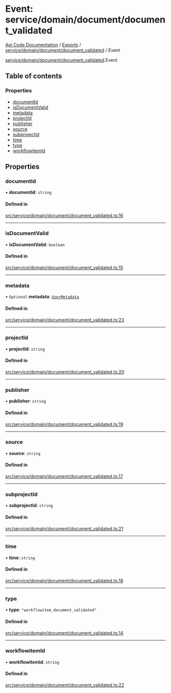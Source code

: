 # Event: service/domain/document/document_validated
[Api Code Documentation](../README.md) / [Exports](../modules.md) / [service/domain/document/document\_validated](../modules/service_domain_document_document_validated.md) / Event

[service/domain/document/document\_validated](../modules/service_domain_document_document_validated.md).Event

## Table of contents

### Properties

- [documentId](service_domain_document_document_validated.Event.md#documentid)
- [isDocumentValid](service_domain_document_document_validated.Event.md#isdocumentvalid)
- [metadata](service_domain_document_document_validated.Event.md#metadata)
- [projectId](service_domain_document_document_validated.Event.md#projectid)
- [publisher](service_domain_document_document_validated.Event.md#publisher)
- [source](service_domain_document_document_validated.Event.md#source)
- [subprojectId](service_domain_document_document_validated.Event.md#subprojectid)
- [time](service_domain_document_document_validated.Event.md#time)
- [type](service_domain_document_document_validated.Event.md#type)
- [workflowitemId](service_domain_document_document_validated.Event.md#workflowitemid)

## Properties

### documentId

• **documentId**: `string`

#### Defined in

[src/service/domain/document/document_validated.ts:16](https://github.com/openkfw/TruBudget/blob/92640998/api/src/service/domain/document/document_validated.ts#L16)

___

### isDocumentValid

• **isDocumentValid**: `boolean`

#### Defined in

[src/service/domain/document/document_validated.ts:15](https://github.com/openkfw/TruBudget/blob/92640998/api/src/service/domain/document/document_validated.ts#L15)

___

### metadata

• `Optional` **metadata**: [`UserMetadata`](../modules/service_domain_metadata.md#usermetadata)

#### Defined in

[src/service/domain/document/document_validated.ts:23](https://github.com/openkfw/TruBudget/blob/92640998/api/src/service/domain/document/document_validated.ts#L23)

___

### projectId

• **projectId**: `string`

#### Defined in

[src/service/domain/document/document_validated.ts:20](https://github.com/openkfw/TruBudget/blob/92640998/api/src/service/domain/document/document_validated.ts#L20)

___

### publisher

• **publisher**: `string`

#### Defined in

[src/service/domain/document/document_validated.ts:19](https://github.com/openkfw/TruBudget/blob/92640998/api/src/service/domain/document/document_validated.ts#L19)

___

### source

• **source**: `string`

#### Defined in

[src/service/domain/document/document_validated.ts:17](https://github.com/openkfw/TruBudget/blob/92640998/api/src/service/domain/document/document_validated.ts#L17)

___

### subprojectId

• **subprojectId**: `string`

#### Defined in

[src/service/domain/document/document_validated.ts:21](https://github.com/openkfw/TruBudget/blob/92640998/api/src/service/domain/document/document_validated.ts#L21)

___

### time

• **time**: `string`

#### Defined in

[src/service/domain/document/document_validated.ts:18](https://github.com/openkfw/TruBudget/blob/92640998/api/src/service/domain/document/document_validated.ts#L18)

___

### type

• **type**: ``"workflowitem_document_validated"``

#### Defined in

[src/service/domain/document/document_validated.ts:14](https://github.com/openkfw/TruBudget/blob/92640998/api/src/service/domain/document/document_validated.ts#L14)

___

### workflowitemId

• **workflowitemId**: `string`

#### Defined in

[src/service/domain/document/document_validated.ts:22](https://github.com/openkfw/TruBudget/blob/92640998/api/src/service/domain/document/document_validated.ts#L22)

